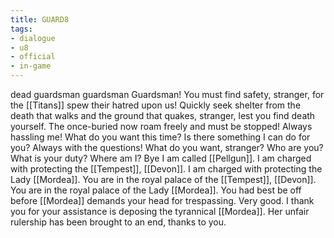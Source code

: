 ```yaml
---
title: GUARD8
tags:
- dialogue
- u8
- official
- in-game
---
```


dead guardsman 
guardsman 
Guardsman! 
You must find safety, stranger, for the [[Titans]] spew their hatred upon us! 
Quickly seek shelter from the death that walks and the ground that quakes, stranger, lest you find death yourself. The once-buried now roam freely and must be stopped! 
Always hassling me! What do you want this time? 
Is there something I can do for you? 
Always with the questions! 
What do you want, stranger? 
Who are you? 
What is your duty? 
Where am I? 
Bye 
I am called [[Pellgun]]. 
I am charged with protecting the [[Tempest]], [[Devon]]. 
I am charged with protecting the Lady [[Mordea]]. 
You are in the royal palace of the [[Tempest]], [[Devon]]. 
You are in the royal palace of the Lady [[Mordea]]. 
You had best be off before [[Mordea]] demands your head for trespassing. 
Very good. 
I thank you for your assistance is deposing the tyrannical [[Mordea]]. Her unfair rulership has been brought to an end, thanks to you. 